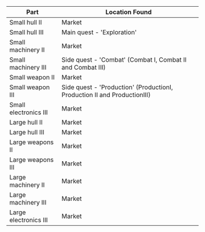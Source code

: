 | Part                  | Location Found                                                           |
|-|-|
| Small hull II         | Market                                                                   |
| Small hull III        | Main quest - 'Exploration'                                               |
| Small machinery II    | Market                                                                   |
| Small machinery III   | Side quest - 'Combat' (Combat I, Combat II and Combat III)               |
| Small weapon II       | Market                                                                   |
| Small weapon III      | Side quest - 'Production' (ProductionI, Production II and ProductionIII) |
| Small electronics III | Market                                                                   |
| Large hull II         | Market                                                                   |
| Large hull III        | Market                                                                   |
| Large weapons II      | Market                                                                   |
| Large weapons III     | Market                                                                   |
| Large machinery II    | Market                                                                   |
| Large machinery III   | Market                                                                   |
| Large electronics III | Market                                                                   |
